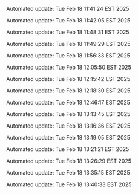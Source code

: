 
Automated update: Tue Feb 18 11:41:24 EST 2025

Automated update: Tue Feb 18 11:42:05 EST 2025

Automated update: Tue Feb 18 11:48:31 EST 2025

Automated update: Tue Feb 18 11:49:29 EST 2025

Automated update: Tue Feb 18 11:56:33 EST 2025

Automated update: Tue Feb 18 12:05:50 EST 2025

Automated update: Tue Feb 18 12:15:42 EST 2025

Automated update: Tue Feb 18 12:18:30 EST 2025

Automated update: Tue Feb 18 12:46:17 EST 2025

Automated update: Tue Feb 18 13:13:45 EST 2025

Automated update: Tue Feb 18 13:16:36 EST 2025

Automated update: Tue Feb 18 13:19:05 EST 2025

Automated update: Tue Feb 18 13:21:21 EST 2025

Automated update: Tue Feb 18 13:26:29 EST 2025

Automated update: Tue Feb 18 13:35:15 EST 2025

Automated update: Tue Feb 18 13:40:33 EST 2025
